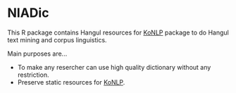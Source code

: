 # NIADic

This R package contains Hangul resources for [KoNLP][konlp] package to do Hangul text mining and  corpus linguistics.

Main purposes are...
 
* To make any resercher can use high quality dictionary without any restriction.
* Preserve static resources for [KoNLP][konlp].




[konlp]:http://cran.r-project.org/web/packages/KoNLP/index.html
